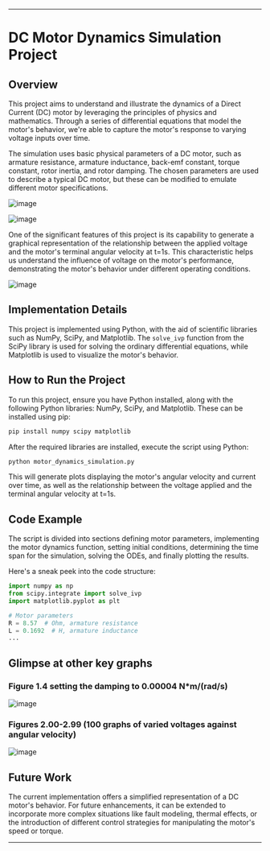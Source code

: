 

---

# DC Motor Dynamics Simulation Project

## Overview



This project aims to understand and illustrate the dynamics of a Direct Current (DC) motor by leveraging the principles of physics and mathematics. Through a series of differential equations that model the motor's behavior, we're able to capture the motor's response to varying voltage inputs over time.

The simulation uses basic physical parameters of a DC motor, such as armature resistance, armature inductance, back-emf constant, torque constant, rotor inertia, and rotor damping. The chosen parameters are used to describe a typical DC motor, but these can be modified to emulate different motor specifications.

![image](https://github.com/Minato0859/Mathematical-Modelling-of-a-DC-Motor/assets/123880338/eb80e60f-1272-434c-878f-275712a43aff)


![image](https://github.com/Minato0859/Mathematical-Modelling-of-a-DC-Motor/assets/123880338/f5dd2fb0-8232-440f-abf0-12b41636b792)


One of the significant features of this project is its capability to generate a graphical representation of the relationship between the applied voltage and the motor's terminal angular velocity at t=1s. This characteristic helps us understand the influence of voltage on the motor's performance, demonstrating the motor's behavior under different operating conditions.

![image](https://github.com/Minato0859/Mathematical-Modelling-of-a-DC-Motor/assets/123880338/0498bc42-6647-4616-8484-1ca5cf1f81ce)


## Implementation Details

This project is implemented using Python, with the aid of scientific libraries such as NumPy, SciPy, and Matplotlib. The `solve_ivp` function from the SciPy library is used for solving the ordinary differential equations, while Matplotlib is used to visualize the motor's behavior.

## How to Run the Project

To run this project, ensure you have Python installed, along with the following Python libraries: NumPy, SciPy, and Matplotlib. These can be installed using pip:

```bash
pip install numpy scipy matplotlib
```

After the required libraries are installed, execute the script using Python:

```bash
python motor_dynamics_simulation.py
```

This will generate plots displaying the motor's angular velocity and current over time, as well as the relationship between the voltage applied and the terminal angular velocity at t=1s.

## Code Example

The script is divided into sections defining motor parameters, implementing the motor dynamics function, setting initial conditions, determining the time span for the simulation, solving the ODEs, and finally plotting the results.

Here's a sneak peek into the code structure:

```python
import numpy as np
from scipy.integrate import solve_ivp
import matplotlib.pyplot as plt

# Motor parameters
R = 8.57  # Ohm, armature resistance
L = 0.1692  # H, armature inductance
...
```

## Glimpse at other key graphs

### Figure 1.4 setting the damping to 0.00004 N*m/(rad/s)

![image](https://github.com/Minato0859/Mathematical-Modelling-of-a-DC-Motor/assets/123880338/76b19704-6f66-4016-8bf1-5e3f9b379b56)

### Figures 2.00-2.99 (100 graphs of varied voltages against angular velocity) 

![image](https://github.com/Minato0859/Mathematical-Modelling-of-a-DC-Motor/assets/123880338/f450873a-2fc3-4a29-ad29-819249ef0e2e)



## Future Work

The current implementation offers a simplified representation of a DC motor's behavior. For future enhancements, it can be extended to incorporate more complex situations like fault modeling, thermal effects, or the introduction of different control strategies for manipulating the motor's speed or torque.

---


